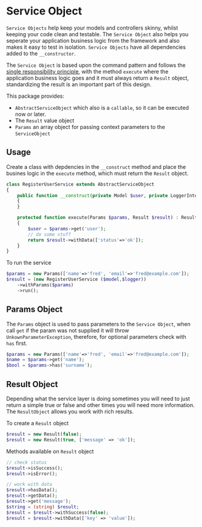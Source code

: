 # Service Object

`Service Objects` help keep your models and controllers skinny, whilst keeping your code clean and testable. The `Service Object` also helps you seperate your application business logic from the framework and also makes it easy to test in isolation. `Service Objects` have all dependencies added to the `__constructor`.

The `Service Object` is based upon the command pattern and follows the [single responsibility principle](https://en.wikipedia.org/wiki/Single-responsibility_principle), with the method `execute` where the application business logic goes and it must always return a `Result` object, standardizing the result is an important part of this design.

This package provides:

- `AbstractServiceObject` which also is a `callable`, so it can be executed now or later.
- The `Result` value object
- `Params` an array object for passing context parameters to the `ServiceObject`

## Usage

Create a class with depdencies in the `__construct` method and place the busines logic in the `execute` method, which must return the `Result` object.

```php
class RegisterUserService extends AbstractServiceObject
{
    public function __construct(private Model $user, private LoggerInterface $logger) 
    {
    }

    protected function execute(Params $params, Result $result) : Result 
    {
        $user = $params->get('user');
        // do some stuff
        return $result->withData(['status'=>'ok']);
    }
}
```

To run the service

```php
$params = new Params(['name'=>'fred', 'email'=>'fred@example.com']);
$result = (new RegisterUserService ($model,$logger))
    ->withParams($params)
    ->run();
```

## Params Object

The `Params` object is used to pass parameters to the `Service Object`, when call `get` if the param was not supplied it will throw `UnkownParameterException`, therefore, for optional parameters check with `has` first.

```php
$params = new Params(['name'=>'fred', 'email'=>'fred@example.com']);
$name = $params->get('name');
$bool = $params->has('surname');
```

## Result Object

Depending what the service layer is doing sometimes you will need to just return a simple true or false and other times you will need more information. The `ResultObject` allows you work with rich results.

To create a  `Result` object

```php
$result = new Result(false);
$result = new Result(true, ['message' => 'ok']);
```

Methods available on `Result` object

```php
// check status
$result->isSuccess();
$result->isError();

// work with data
$result->hasData();
$result->getData();
$result->get('message');
$string = (string) $result;
$result = $result->withSuccess(false);
$result = $result->withData(['key' => 'value']);
```